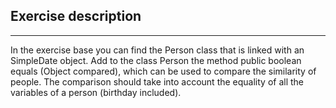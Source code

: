 ## Exercise description

---

In the exercise base you can find the Person class that is linked with an SimpleDate object. Add to the class Person the method public boolean equals (Object compared), which can be used to compare the similarity of people. The comparison should take into account the equality of all the variables of a person (birthday included).